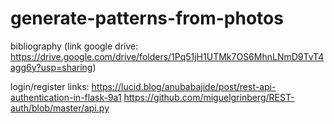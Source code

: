 # generate-patterns-from-photos

bibliography (link google drive: https://drive.google.com/drive/folders/1Pq51jH1UTMk7OS6MhnLNmD9TvT4agg6y?usp=sharing)

login/register links: 
  https://lucid.blog/anubabajide/post/rest-api-authentication-in-flask-9a1
  https://github.com/miguelgrinberg/REST-auth/blob/master/api.py
